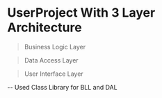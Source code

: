 # UserProject With 3 Layer Architecture

> Business Logic Layer

> Data Access Layer

> User Interface Layer

-- Used Class Library for BLL and DAL
